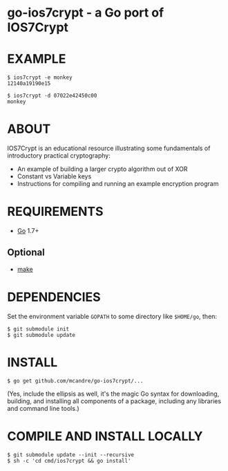 # go-ios7crypt - a Go port of IOS7Crypt

# EXAMPLE

```
$ ios7crypt -e monkey
12140a19190e15

$ ios7crypt -d 07022e42450c00
monkey
```

# ABOUT

IOS7Crypt is an educational resource illustrating some fundamentals of introductory practical cryptography:

* An example of building a larger crypto algorithm out of XOR
* Constant vs Variable keys
* Instructions for compiling and running an example encryption program

# REQUIREMENTS

* [Go](https://golang.org/) 1.7+

## Optional

* [make](https://www.gnu.org/software/make/)


# DEPENDENCIES

Set the environment variable `GOPATH` to some directory like `$HOME/go`, then:

```
$ git submodule init
$ git submodule update
```

# INSTALL

```
$ go get github.com/mcandre/go-ios7crypt/...
```

(Yes, include the ellipsis as well, it's the magic Go syntax for downloading, building, and installing all components of a package, including any libraries and command line tools.)

# COMPILE AND INSTALL LOCALLY

```
$ git submodule update --init --recursive
$ sh -c 'cd cmd/ios7crypt && go install'
```

